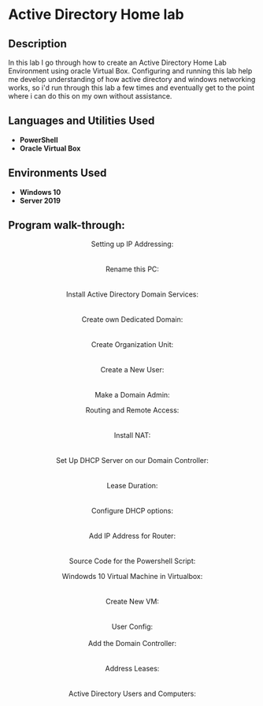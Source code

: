 <h1>Active Directory Home lab</h1>

<h2>Description</h2>
In this lab I go through how to create an Active Directory Home Lab Environment using oracle Virtual Box. Configuring and running this lab help me develop understanding of how active directory and windows networking works, so i'd run through this lab a few times and eventually get to the point where i can do this on my own without assistance.
<br /> 

<h2>Languages and Utilities Used</h2>

- <b>PowerShell</b> 
- <b>Oracle Virtual Box</b>

<h2>Environments Used </h2>

- <b>Windows 10</b> 
- <b>Server 2019</b>
<h2>Program walk-through:</h2>

<p align="center">
Setting up IP Addressing: <br/>
</>
<br />
<br />
Rename this PC:  <br/>
</>
<br />
<br />
Install Active Directory Domain Services: <br/>
</>
<br />
<br />
Create own Dedicated Domain:  <br/>
</>
<br />
<br />
Create Organization Unit:  <br/>
</>
<br />
<br />
Create a New User:  <br/>
</>
<br />
<br />
Make a Domain Admin:  <br/>
</>
</p>
<p align="center">
Routing and Remote Access: <br/>
</>
<br />
<br />
Install NAT:  <br/>
</>
<br />
<br />
Set Up DHCP Server on our Domain Controller: <br/>
</>
<br />
<br />
Lease Duration:  <br/>
</>
<br />
<br />
Configure DHCP options:  <br/>
</>
<br />
<br />
Add IP Address for Router:  <br/>
</>
<br />
<br />
Source Code for the Powershell Script:  <br/>
</>
</p>
<p align="center">
<p align="center">
Windowds 10 Virtual Machine in Virtualbox: <br/>
</>
<br />
<br />
Create New VM:  <br/>
</>
<br />
<br />
User Config: <br/>
<img />
<br />
<br />
Add the Domain Controller:  <br/>
</>
<br />
<br />
Address Leases:  <br/>
</>
<br />
<br />
Active Directory Users and Computers:  <br/>
</>


<!--
 ```diff
- text in red
+ text in green
! text in orange
# text in gray
@@ text in purple (and bold)@@
```
--!>





